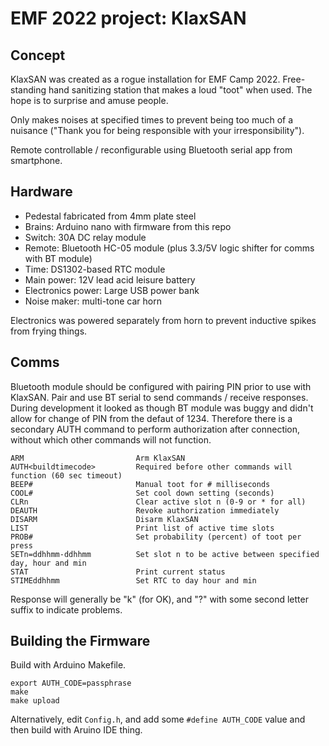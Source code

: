 EMF 2022 project: KlaxSAN
=========================


Concept
-------

KlaxSAN was created as a rogue installation for EMF Camp 2022. Free-standing hand sanitizing 
station that makes a loud "toot" when used. The hope is to surprise and amuse people. 

Only makes noises at specified times to prevent being too much of a nuisance ("Thank you for 
being responsible with your irresponsibility"). 

Remote controllable / reconfigurable using Bluetooth serial app from smartphone. 


Hardware
--------

* Pedestal fabricated from 4mm plate steel
* Brains: Arduino nano with firmware from this repo
* Switch: 30A DC relay module
* Remote: Bluetooth HC-05 module (plus 3.3/5V logic shifter for comms with BT module)
* Time: DS1302-based RTC module 
* Main power: 12V lead acid leisure battery
* Electronics power: Large USB power bank
* Noise maker: multi-tone car horn

Electronics was powered separately from horn to prevent inductive spikes from frying things. 


Comms
-----

Bluetooth module should be configured with pairing PIN prior to use with KlaxSAN. Pair and use
BT serial to send commands / receive responses. During development it looked as though BT module 
was buggy and didn't allow for change of PIN from the defaut of 1234.  Therefore there is a 
secondary AUTH command to perform authorization after connection, without which other commands
will not function.

```
ARM                         Arm KlaxSAN
AUTH<buildtimecode>         Required before other commands will function (60 sec timeout)
BEEP#                       Manual toot for # milliseconds
COOL#                       Set cool down setting (seconds)
CLRn                        Clear active slot n (0-9 or * for all)
DEAUTH                      Revoke authorization immediately
DISARM                      Disarm KlaxSAN
LIST                        Print list of active time slots
PROB#                       Set probability (percent) of toot per press
SETn=ddhhmm-ddhhmm          Set slot n to be active between specified day, hour and min
STAT                        Print current status
STIMEddhhmm                 Set RTC to day hour and min
```

Response will generally be "k" (for OK), and "?" with some second letter suffix to indicate 
problems.


Building the Firmware
---------------------

Build with Arduino Makefile.

```
export AUTH_CODE=passphrase
make
make upload
```

Alternatively, edit `Config.h`, and add some `#define AUTH_CODE` value and then build with Aruino
IDE thing.

